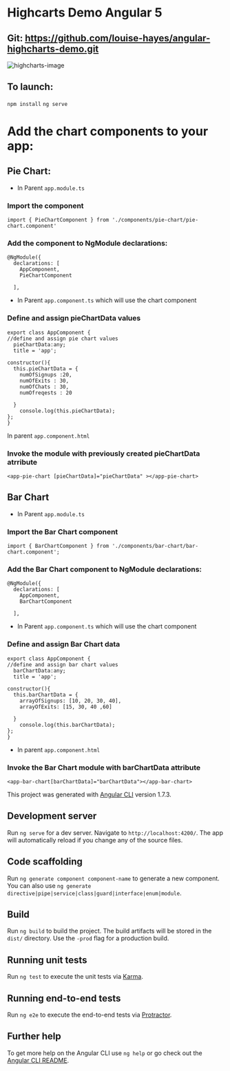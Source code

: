 # Highcarts Demo Angular 5

## Git: https://github.com/louise-hayes/angular-highcharts-demo.git

![highcharts-image](https://user-images.githubusercontent.com/29293985/38378460-c5e2641e-38cb-11e8-9f6d-80590e7a1336.png)

## To launch: 
```npm install```
```ng serve```

# Add the chart components to your app:

## Pie Chart:

- In Parent ```app.module.ts``` 
### Import the component

```
import { PieChartComponent } from './components/pie-chart/pie-chart.component'
```

### Add the component to NgModule declarations:
```
@NgModule({
  declarations: [
    AppComponent,
    PieChartComponent
    
  ],
```


- In Parent ```app.component.ts``` which will use the chart component
### Define and assign pieChartData values
```
export class AppComponent {
//define and assign pie chart values
  pieChartData:any;
  title = 'app';

constructor(){
  this.pieChartData = {
    numOfSignups :20,
    numOfExits : 30,
    numOfChats : 30,
    numOfreqests : 20
  
  }
    console.log(this.pieChartData);
};
}
```

In parent ```app.component.html```
### Invoke the <app-pie-chart> module with previously created pieChartData atrribute

```
<app-pie-chart [pieChartData]="pieChartData" ></app-pie-chart>
```


## Bar Chart

- In Parent ```app.module.ts``` 
### Import the Bar Chart component

```
import { BarChartComponent } from './components/bar-chart/bar-chart.component';

```
### Add the Bar Chart component to NgModule declarations:

```
@NgModule({
  declarations: [
    AppComponent,
    BarChartComponent
    
  ],
```


- In Parent ```app.component.ts``` which will use the chart component
### Define and assign Bar Chart data

```
export class AppComponent {
//define and assign bar chart values
  barChartData:any;
  title = 'app';

constructor(){
  this.barChartData = {
    arrayOfSignups: [10, 20, 30, 40],
    arrayOfExits: [15, 30, 40 ,60]

  }
    console.log(this.barChartData);
};
}
```
- In parent ```app.component.html```
### Invoke the Bar Chart module with barChartData attribute
```
<app-bar-chart[barChartData]="barChartData"></app-bar-chart> 

```















This project was generated with [Angular CLI](https://github.com/angular/angular-cli) version 1.7.3.

## Development server

Run `ng serve` for a dev server. Navigate to `http://localhost:4200/`. The app will automatically reload if you change any of the source files.

## Code scaffolding

Run `ng generate component component-name` to generate a new component. You can also use `ng generate directive|pipe|service|class|guard|interface|enum|module`.

## Build

Run `ng build` to build the project. The build artifacts will be stored in the `dist/` directory. Use the `-prod` flag for a production build.

## Running unit tests

Run `ng test` to execute the unit tests via [Karma](https://karma-runner.github.io).

## Running end-to-end tests

Run `ng e2e` to execute the end-to-end tests via [Protractor](http://www.protractortest.org/).

## Further help

To get more help on the Angular CLI use `ng help` or go check out the [Angular CLI README](https://github.com/angular/angular-cli/blob/master/README.md).
